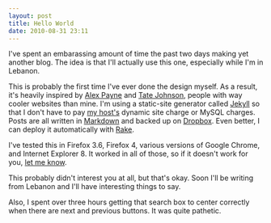 ```yaml
---
layout: post
title: Hello World
date: 2010-08-31 23:11
---
```


I've spent an embarassing amount of time the past two days making yet another blog. The idea is that I'll actually use this one, especially while I'm in Lebanon.

This is probably the first time I've ever done the design myself. As a result, it's heavily inspired by [Alex Payne](http://al3x.net) and [Tate Johnson](http://tatey.com), people with way cooler websites than mine. I'm using a static-site generator called [Jekyll](http://jekyllrb.com) so that I don't have to pay [my host's](http://nearlyfreespeech.net) dynamic site charge or MySQL charges. Posts are all written in [Markdown](http://daringfireball.net/projects/markdown/) and backed up on [Dropbox](http://getdropbox.com). Even better, I can deploy it automatically with [Rake](http://rake.rubyforge.org/).

I've tested this in Firefox 3.6, Firefox 4, various versions of Google Chrome, and Internet Explorer 8. It worked in all of those, so if it doesn't work for you, [let me know](mailto:andy@andyfreeland.net).

This probably didn't interest you at all, but that's okay. Soon I'll be writing from Lebanon and I'll have interesting things to say.

Also, I spent over three hours getting that search box to center correctly when there are next and previous buttons. It was quite pathetic.

